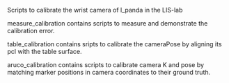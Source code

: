 Scripts to calibrate the wrist camera of l_panda in the LIS-lab

measure_calibration contains scripts to measure and demonstrate the calibration error.

table_calibration contains sripts to calibrate the cameraPose by aligning its pcl with the table surface.

aruco_calibration contains scripts to calibrate camera K and pose by matching marker positions in camera coordinates to their ground truth.